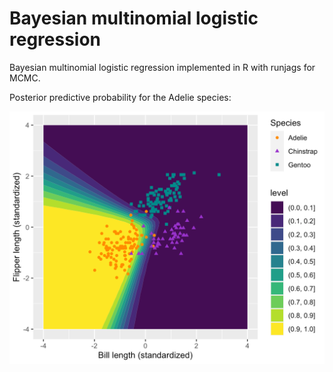 # Bayesian multinomial logistic regression

Bayesian multinomial logistic regression implemented in R with runjags for MCMC. 

Posterior predictive probability for the Adelie species:

![](media/posterior_predictive_adelie.png)
